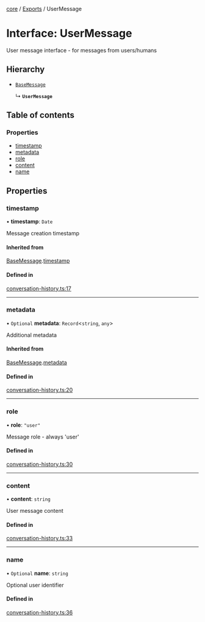 <!-- 
 ⚠️  AUTO-GENERATED FILE - DO NOT EDIT MANUALLY
 This file is automatically generated by scripts/docs-generator.js
 To make changes, edit the source TypeScript files or update the generator script
-->

[core](../../) / [Exports](../modules) / UserMessage

# Interface: UserMessage

User message interface - for messages from users/humans

## Hierarchy

- [`BaseMessage`](BaseMessage)

  ↳ **`UserMessage`**

## Table of contents

### Properties

- [timestamp](UserMessage#timestamp)
- [metadata](UserMessage#metadata)
- [role](UserMessage#role)
- [content](UserMessage#content)
- [name](UserMessage#name)

## Properties

### timestamp

• **timestamp**: `Date`

Message creation timestamp

#### Inherited from

[BaseMessage](BaseMessage).[timestamp](BaseMessage#timestamp)

#### Defined in

[conversation-history.ts:17](https://github.com/woojubb/robota/blob/fe291514c07592ccd62a8a44eed60d02012b431e/packages/core/src/conversation-history.ts#L17)

___

### metadata

• `Optional` **metadata**: `Record`\<`string`, `any`\>

Additional metadata

#### Inherited from

[BaseMessage](BaseMessage).[metadata](BaseMessage#metadata)

#### Defined in

[conversation-history.ts:20](https://github.com/woojubb/robota/blob/fe291514c07592ccd62a8a44eed60d02012b431e/packages/core/src/conversation-history.ts#L20)

___

### role

• **role**: ``"user"``

Message role - always 'user'

#### Defined in

[conversation-history.ts:30](https://github.com/woojubb/robota/blob/fe291514c07592ccd62a8a44eed60d02012b431e/packages/core/src/conversation-history.ts#L30)

___

### content

• **content**: `string`

User message content

#### Defined in

[conversation-history.ts:33](https://github.com/woojubb/robota/blob/fe291514c07592ccd62a8a44eed60d02012b431e/packages/core/src/conversation-history.ts#L33)

___

### name

• `Optional` **name**: `string`

Optional user identifier

#### Defined in

[conversation-history.ts:36](https://github.com/woojubb/robota/blob/fe291514c07592ccd62a8a44eed60d02012b431e/packages/core/src/conversation-history.ts#L36)
